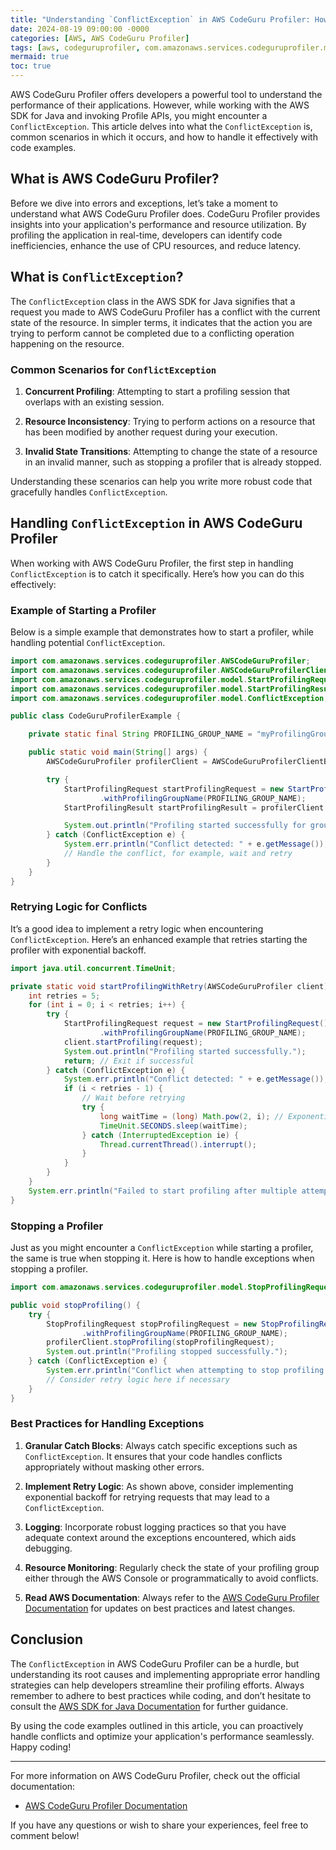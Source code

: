 ```yaml
---
title: "Understanding `ConflictException` in AWS CodeGuru Profiler: How to Handle It Like a Pro"
date: 2024-08-19 09:00:00 -0000
categories: [AWS, AWS CodeGuru Profiler]
tags: [aws, codeguruprofiler, com.amazonaws.services.codeguruprofiler.model]
mermaid: true
toc: true
---
```



AWS CodeGuru Profiler offers developers a powerful tool to understand the performance of their applications. However, while working with the AWS SDK for Java and invoking Profile APIs, you might encounter a `ConflictException`. This article delves into what the `ConflictException` is, common scenarios in which it occurs, and how to handle it effectively with code examples.

## What is AWS CodeGuru Profiler?

Before we dive into errors and exceptions, let’s take a moment to understand what AWS CodeGuru Profiler does. CodeGuru Profiler provides insights into your application's performance and resource utilization. By profiling the application in real-time, developers can identify code inefficiencies, enhance the use of CPU resources, and reduce latency.

## What is `ConflictException`?

The `ConflictException` class in the AWS SDK for Java signifies that a request you made to AWS CodeGuru Profiler has a conflict with the current state of the resource. In simpler terms, it indicates that the action you are trying to perform cannot be completed due to a conflicting operation happening on the resource.

### Common Scenarios for `ConflictException`

1. **Concurrent Profiling**: Attempting to start a profiling session that overlaps with an existing session.
   
2. **Resource Inconsistency**: Trying to perform actions on a resource that has been modified by another request during your execution.

3. **Invalid State Transitions**: Attempting to change the state of a resource in an invalid manner, such as stopping a profiler that is already stopped.

Understanding these scenarios can help you write more robust code that gracefully handles `ConflictException`.

## Handling `ConflictException` in AWS CodeGuru Profiler

When working with AWS CodeGuru Profiler, the first step in handling `ConflictException` is to catch it specifically. Here’s how you can do this effectively:

### Example of Starting a Profiler

Below is a simple example that demonstrates how to start a profiler, while handling potential `ConflictException`.

```java
import com.amazonaws.services.codeguruprofiler.AWSCodeGuruProfiler;
import com.amazonaws.services.codeguruprofiler.AWSCodeGuruProfilerClientBuilder;
import com.amazonaws.services.codeguruprofiler.model.StartProfilingRequest;
import com.amazonaws.services.codeguruprofiler.model.StartProfilingResult;
import com.amazonaws.services.codeguruprofiler.model.ConflictException;

public class CodeGuruProfilerExample {

    private static final String PROFILING_GROUP_NAME = "myProfilingGroup";

    public static void main(String[] args) {
        AWSCodeGuruProfiler profilerClient = AWSCodeGuruProfilerClientBuilder.defaultClient();

        try {
            StartProfilingRequest startProfilingRequest = new StartProfilingRequest()
                    .withProfilingGroupName(PROFILING_GROUP_NAME);
            StartProfilingResult startProfilingResult = profilerClient.startProfiling(startProfilingRequest);

            System.out.println("Profiling started successfully for group: " + PROFILING_GROUP_NAME);
        } catch (ConflictException e) {
            System.err.println("Conflict detected: " + e.getMessage());
            // Handle the conflict, for example, wait and retry
        }
    }
}
```

### Retrying Logic for Conflicts

It’s a good idea to implement a retry logic when encountering `ConflictException`. Here’s an enhanced example that retries starting the profiler with exponential backoff.

```java
import java.util.concurrent.TimeUnit;

private static void startProfilingWithRetry(AWSCodeGuruProfiler client) {
    int retries = 5;
    for (int i = 0; i < retries; i++) {
        try {
            StartProfilingRequest request = new StartProfilingRequest()
                    .withProfilingGroupName(PROFILING_GROUP_NAME);
            client.startProfiling(request);
            System.out.println("Profiling started successfully.");
            return; // Exit if successful
        } catch (ConflictException e) {
            System.err.println("Conflict detected: " + e.getMessage());
            if (i < retries - 1) {
                // Wait before retrying
                try {
                    long waitTime = (long) Math.pow(2, i); // Exponential backoff
                    TimeUnit.SECONDS.sleep(waitTime);
                } catch (InterruptedException ie) {
                    Thread.currentThread().interrupt();
                }
            }
        }
    }
    System.err.println("Failed to start profiling after multiple attempts.");
}
```

### Stopping a Profiler

Just as you might encounter a `ConflictException` while starting a profiler, the same is true when stopping it. Here is how to handle exceptions when stopping a profiler.

```java
import com.amazonaws.services.codeguruprofiler.model.StopProfilingRequest;

public void stopProfiling() {
    try {
        StopProfilingRequest stopProfilingRequest = new StopProfilingRequest()
                .withProfilingGroupName(PROFILING_GROUP_NAME);
        profilerClient.stopProfiling(stopProfilingRequest);
        System.out.println("Profiling stopped successfully.");
    } catch (ConflictException e) {
        System.err.println("Conflict when attempting to stop profiling: " + e.getMessage());
        // Consider retry logic here if necessary
    }
}
```

### Best Practices for Handling Exceptions

1. **Granular Catch Blocks**: Always catch specific exceptions such as `ConflictException`. It ensures that your code handles conflicts appropriately without masking other errors.

2. **Implement Retry Logic**: As shown above, consider implementing exponential backoff for retrying requests that may lead to a `ConflictException`.

3. **Logging**: Incorporate robust logging practices so that you have adequate context around the exceptions encountered, which aids debugging.

4. **Resource Monitoring**: Regularly check the state of your profiling group either through the AWS Console or programmatically to avoid conflicts.

5. **Read AWS Documentation**: Always refer to the [AWS CodeGuru Profiler Documentation](https://docs.aws.amazon.com/codeguru/latest/profiler-ug/what-is.html) for updates on best practices and latest changes.

## Conclusion

The `ConflictException` in AWS CodeGuru Profiler can be a hurdle, but understanding its root causes and implementing appropriate error handling strategies can help developers streamline their profiling efforts. Always remember to adhere to best practices while coding, and don’t hesitate to consult the [AWS SDK for Java Documentation](https://docs.aws.amazon.com/sdk-for-java/latest/developer-guide/home.html) for further guidance.

By using the code examples outlined in this article, you can proactively handle conflicts and optimize your application's performance seamlessly. Happy coding!

---

For more information on AWS CodeGuru Profiler, check out the official documentation:
- [AWS CodeGuru Profiler Documentation](https://docs.aws.amazon.com/codeguru/latest/profiler-ug/what-is.html)

If you have any questions or wish to share your experiences, feel free to comment below!